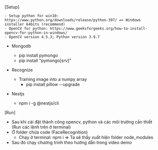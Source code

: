 [Setup]

    - Setup python for win10: https://www.python.org/downloads/release/python-397/ => Windows installer 64bits (recommend)
    - OpenCV for python: https://www.geeksforgeeks.org/how-to-install-opencv-for-python-in-windows/
    - OpenCV version 4.5.3; Python version 3.9.7

- Mongodb

  - pip install pymongo
  - pip install "pymongo[srv]"

- Recognize
  - Training image into a numpy array
    - pip install pillow --upgrade
- Nestjs
  - npm i -g @nestjs/cli

[Run]

- Sau khi cài đặt thành công opencv, python và các môi trường cần thiết (Run các lệnh trên ở terminal)
- Ở folder chứa code (FaceRecognition)
  - Chạy ở terminal: npm i
    => Ta sẽ thấy xuất hiện folder node_modules
- Sau đó chạy chương trình theo hướng dẫn trong video demo
